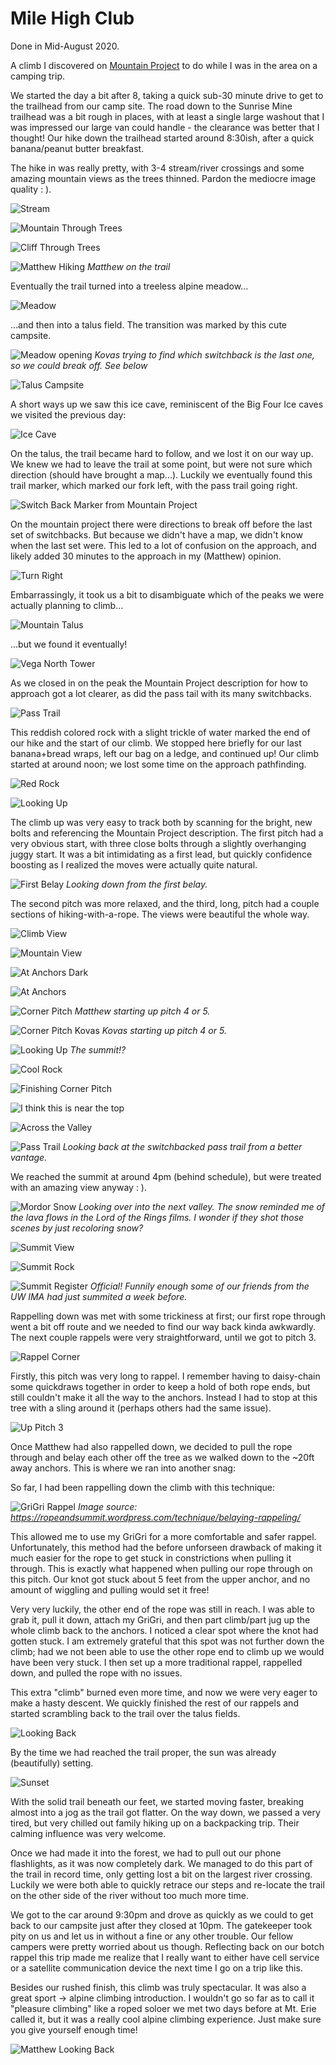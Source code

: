 # Mile High Club

Done in Mid-August 2020.

A climb I discovered on [Mountain
Project](/docs/event-reports/https://www.mountainproject.com/route/112553808/mile-high-club) to do
while I was in the area on a camping trip.

We started the day a bit after 8, taking a quick sub-30 minute drive to get to
the trailhead from our camp site.  The road down to the Sunrise Mine trailhead
was a bit rough in places, with at least a single large washout that I was
impressed our large van could handle - the clearance was better that I thought!
Our hike down the trailhead started around 8:30ish, after a quick banana/peanut
butter breakfast.

The hike in was really pretty, with 3-4 stream/river crossings and some amazing
mountain views as the trees thinned.  Pardon the mediocre image quality : ).

![Stream](/docs/event-reports/2020-8-12-mile-high-club-pics/stream.jpg)

![Mountain Through Trees](/docs/event-reports/2020-8-12-mile-high-club-pics/mtn-through-trees.jpg)

![Cliff Through Trees](/docs/event-reports/2020-8-12-mile-high-club-pics/cliff-through-trees.jpg)

![Matthew Hiking](/docs/event-reports/2020-8-12-mile-high-club-pics/matthew-hiking.jpg)
*Matthew on the trail*

Eventually the trail turned into a treeless alpine meadow...

![Meadow](/docs/event-reports/2020-8-12-mile-high-club-pics/meadow.jpg)

...and then into a talus field.  The transition was marked by this cute
campsite.  

![Meadow opening](/docs/event-reports/2020-8-12-mile-high-club-pics/matthew/approach.jpeg)
*Kovas trying to find which switchback is the last one, so we could break off. See below*

![Talus Campsite](/docs/event-reports/2020-8-12-mile-high-club-pics/talus-campsite.jpg)

A short ways up we saw this ice cave, reminiscent of the Big Four Ice caves we
visited the previous day:

![Ice Cave](/docs/event-reports/2020-8-12-mile-high-club-pics/ice-cave.jpg)

On the talus, the trail became hard to follow, and we lost it on our way up.
We knew we had to leave the trail at some point, but were not sure which
direction (should have brought a map...).  Luckily we eventually found this
trail marker, which marked our fork left, with the pass trail going right.

![Switch Back Marker from Mountain Project](/docs/event-reports/2020-8-12-mile-high-club-pics/matthew/where-the-switchbacks-are.jpeg)

On the mountain project there were directions to break off before the last set
of switchbacks. But because we didn't have a map, we didn't know when the last set
were. This led to a lot of confusion on the approach, and likely added 30 minutes
to the approach in my (Matthew) opinion.

![Turn Right](/docs/event-reports/2020-8-12-mile-high-club-pics/turn-right.jpg)

Embarrassingly, it took us a bit to disambiguate which of the peaks we were
actually planning to climb...

![Mountain Talus](/docs/event-reports/2020-8-12-mile-high-club-pics/mtn-talus.jpg)

...but we found it eventually!

![Vega North Tower](/docs/event-reports/2020-8-12-mile-high-club-pics/vega-north-tower.jpg)

As we closed in on the peak the Mountain Project description for how to
approach got a lot clearer, as did the pass tail with its many switchbacks.

![Pass Trail](/docs/event-reports/2020-8-12-mile-high-club-pics/pass-trail.jpg)

This reddish colored rock with a slight trickle of water marked the end of our
hike and the start of our climb.  We stopped here briefly for our last
banana+bread wraps, left our bag on a ledge, and continued up!  Our climb
started at around noon; we lost some time on the approach pathfinding.

![Red Rock](/docs/event-reports/2020-8-12-mile-high-club-pics/red-rock.jpg)

![Looking Up](/docs/event-reports/2020-8-12-mile-high-club-pics/looking-up.jpg)

The climb up was very easy to track both by scanning for the bright, new bolts
and referencing the Mountain Project description.  The first pitch had a very
obvious start, with three close bolts through a slightly overhanging juggy
start.  It was a bit intimidating as a first lead, but quickly confidence
boosting as I realized the moves were actually quite natural.

![First Belay](/docs/event-reports/2020-8-12-mile-high-club-pics/first-belay.jpg)
*Looking down from the first belay.*

The second pitch was more relaxed, and the third, long, pitch had a couple
sections of hiking-with-a-rope.  The views were beautiful the whole way.

![Climb View](/docs/event-reports/2020-8-12-mile-high-club-pics/climb-view.jpg)

![Mountain View](/docs/event-reports/2020-8-12-mile-high-club-pics/mtn-view.jpg)

![At Anchors Dark](/docs/event-reports/2020-8-12-mile-high-club-pics/at-anchors-dark.jpg)

![At Anchors](/docs/event-reports/2020-8-12-mile-high-club-pics/at-anchors.jpg)

![Corner Pitch](/docs/event-reports/2020-8-12-mile-high-club-pics/pitch-4-or-5.jpg)
*Matthew starting up pitch 4 or 5.*

![Corner Pitch Kovas](/docs/event-reports/2020-8-12-mile-high-club-pics/matthew/from-belay.jpeg)
*Kovas starting up pitch 4 or 5.*

![Looking Up](/docs/event-reports/2020-8-12-mile-high-club-pics/looking-up.jpg)
*The summit!?*

![Cool Rock](/docs/event-reports/2020-8-12-mile-high-club-pics/cool-rock.jpg)

![Finishing Corner Pitch](/docs/event-reports/2020-8-12-mile-high-club-pics/matthew-corner-pitch.jpg)

![I think this is near the top](/docs/event-reports/2020-8-12-mile-high-club-pics/matthew/setting-up-anchor.jpeg)

![Across the Valley](/docs/event-reports/2020-8-12-mile-high-club-pics/grand-cliff.jpg)

![Pass Trail](/docs/event-reports/2020-8-12-mile-high-club-pics/pass-trail.jpg)
*Looking back at the switchbacked pass trail from a better vantage.*

We reached the summit at around 4pm (behind schedule), but were treated with an
amazing view anyway : ).  

![Mordor Snow](/docs/event-reports/2020-8-12-mile-high-club-pics/mordor-snow.jpg)
*Looking over into the next valley.  The snow reminded me of the lava flows in
the Lord of the Rings films.  I wonder if they shot those scenes by just
recoloring snow?*

![Summit View](/docs/event-reports/2020-8-12-mile-high-club-pics/summit-view.jpg)

![Summit Rock](/docs/event-reports/2020-8-12-mile-high-club-pics/summit-rock.jpg)

![Summit Register](/docs/event-reports/2020-8-12-mile-high-club-pics/summit-register.jpg)
*Official!  Funnily enough some of our friends from the UW IMA had just
summited a week before.*

Rappelling down was met with some trickiness at first; our first rope through
went a bit off route and we needed to find our way back kinda awkwardly.  The
next couple rappels were very straightforward, until we got to pitch 3. 

![Rappel Corner](/docs/event-reports/2020-8-12-mile-high-club-pics/rappel-corner-pitch.jpg)

Firstly, this pitch was very long to rappel.  I remember having to daisy-chain
some quickdraws together in order to keep a hold of both rope ends, but still
couldn't make it all the way to the anchors.  Instead I had to stop at this
tree with a sling around it (perhaps others had the same issue).

![Up Pitch 3](/docs/event-reports/2020-8-12-mile-high-club-pics/up-pitch-3.jpg)

Once Matthew had also rappelled down, we decided to pull the rope through and
belay each other off the tree as we walked down to the ~20ft away anchors.
This is where we ran into another snag:

So far, I had been rappelling down the climb with this technique:

![GriGri Rappel](/docs/event-reports/2020-8-12-mile-high-club-pics/grigri-rappel.jpg)
*Image source: https://ropeandsummit.wordpress.com/technique/belaying-rappeling/*

This allowed me to use my GriGri for a more comfortable and safer rappel.
Unfortunately, this method had the before unforseen drawback of making it much
easier for the rope to get stuck in constrictions when pulling it through.
This is exactly what happened when pulling our rope through on this pitch.  Our
knot got stuck about 5 feet from the upper anchor, and no amount of wiggling
and pulling would set it free!

Very very luckily, the other end of the rope was still in reach.  I was able to
grab it, pull it down, attach my GriGri, and then part climb/part jug up the
whole climb back to the anchors.  I noticed a clear spot where the knot had
gotten stuck.  I am extremely grateful that this spot was not further down the
climb; had we not been able to use the other rope end to climb up we would have
been very stuck.  I then set up a more traditional rappel, rappelled down, and
pulled the rope with no issues.

This extra "climb" burned even more time, and now we were very eager to make a
hasty descent.  We quickly finished the rest of our rappels and started
scrambling back to the trail over the talus fields.

![Looking Back](/docs/event-reports/2020-8-12-mile-high-club-pics/looking-back.jpg)

By the time we had reached the trail proper, the sun was already (beautifully)
setting.

![Sunset](/docs/event-reports/2020-8-12-mile-high-club-pics/sunset.jpg)

With the solid trail beneath our feet, we started moving faster, breaking
almost into a jog as the trail got flatter.  On the way down, we passed a very
tired, but very chilled out family hiking up on a backpacking trip.  Their
calming influence was very welcome.

Once we had made it into the forest, we had to pull out our phone flashlights,
as it was now completely dark.  We managed to do this part of the trail in
record time, only getting lost a bit on the largest river crossing.  Luckily we
were both able to quickly retrace our steps and re-locate the trail on the
other side of the river without too much more time.

We got to the car around 9:30pm and drove as quickly as we could to get back to
our campsite just after they closed at 10pm.  The gatekeeper took pity on us
and let us in without a fine or any other trouble.  Our fellow campers were
pretty worried about us though.  Reflecting back on our botch rappel this trip
made me realize that I really want to either have cell service or a satellite
communication device the next time I go on a trip like this.

Besides our rushed finish, this climb was truly spectacular. It was also a
great sport -> alpine climbing introduction.  I wouldn't go so far as to call
it "pleasure climbing" like a roped soloer we met two days before at Mt. Erie
called it, but it was a really cool alpine climbing experience.  Just make sure
you give yourself enough time!

![Matthew Looking Back](/docs/event-reports/2020-8-12-mile-high-club-pics/matthew-looking-back.jpg)
